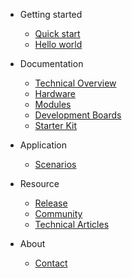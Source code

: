 - Getting started
  - [Quick start](quickstart.md)
  - [Hello world](helloworld.md)

- Documentation
  - [Technical Overview](technical-overview.md)
  - [Hardware](hardware.md)
  - [Modules](modules.md)
  - [Development Boards](boards.md)
  - [Starter Kit](starterkit.md)

- Application
  - [Scenarios](scenario.md)

- Resource
  - [Release](release.md)
  - [Community](community.md)
  - [Technical Articles](articles.md)

- About
  - [Contact](contact.md)
